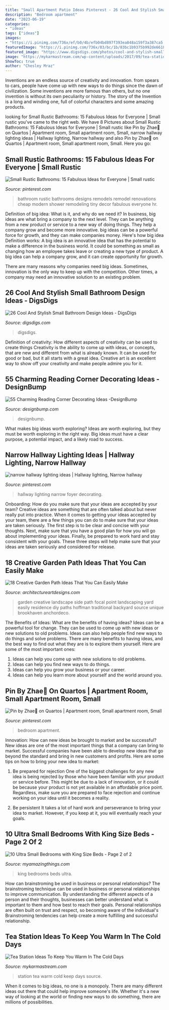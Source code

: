 ```yaml
---
title: "Small Apartment Patio Ideas Pinterest - 26 Cool And Stylish Small Bathroom Design Ideas"
description: "Bedroom apartment"
date: "2023-06-19"
categories:
- "ideas"
tags: ["ideas"]
images:
- "https://i.pinimg.com/736x/ef/b0/4b/efb04bd897f393ea848a159f3a387ca5.jpg"
featuredImage: "https://i.pinimg.com/736x/83/bc/1b/83bc1b9375b992de6618b313ea2b47eb.jpg"
featured_image: "https://www.digsdigs.com/photos/cool-and-stylish-small-bathroom-design-ideas-23-554x738.jpg"
image: "https://mykarmastream.com/wp-content/uploads/2017/09/tea-station-2.jpg"
ShowToc: true
author: "Chesley Mraz"
---
```



Inventions are an endless source of creativity and innovation. from spears to cars, people have come up with new ways to do things since the dawn of civilization. Some inventions are more famous than others, but no one invention is without its own peculiarity or history. The story of the Invention is a long and winding one, full of colorful characters and some amazing products.

	

		
looking for Small Rustic Bathrooms: 15 Fabulous Ideas for Everyone | Small rustic you've came to the right web. We have 8 Pictures about Small Rustic Bathrooms: 15 Fabulous Ideas for Everyone | Small rustic like Pin by Zhae🖤 on Quartos | Apartment room, Small apartment room, Small, narrow hallway lighting ideas | Hallway lighting, Narrow hallway and also Pin by Zhae🖤 on Quartos | Apartment room, Small apartment room, Small. Here you go:
		
    
## Small Rustic Bathrooms: 15 Fabulous Ideas For Everyone | Small Rustic

<img loading=lazy src="https://i.pinimg.com/736x/83/bc/1b/83bc1b9375b992de6618b313ea2b47eb.jpg" onerror="this.onerror=null;this.src='https://tse1.mm.bing.net/th?id=OIP.fwsxZsyNzJu4G29JkIyndwHaLH&amp;pid=15.1';" alt="Small Rustic Bathrooms: 15 Fabulous Ideas for Everyone | Small rustic">

_Source: pinterest.com_

>bathroom rustic bathrooms designs remodels remodel renovations cheap modern shower remodeling tiny decor fabulous everyone hr. 

	

Definition of big idea: What is it, and why do we need it?
In business, big ideas are what bring a company to the next level. They can be anything from a new product or service to a new way of doing things. They help a company grow and become more innovative. big ideas can be a powerful force for growth, and they can make companies money.
Here's how big idea Definition works: 
A big idea is an innovative idea that has the potential to make a difference in the business world. It could be something as small as changing how an employee takes leave or creating a new type of product. A big idea can help a company grow, and it can create opportunity for growth. 

There are many reasons why companies need big ideas. Sometimes, innovation is the only way to keep up with the competition. Other times, a company may need an innovative solution to an existing problem.

    
## 26 Cool And Stylish Small Bathroom Design Ideas - DigsDigs

<img loading=lazy src="https://www.digsdigs.com/photos/cool-and-stylish-small-bathroom-design-ideas-23-554x738.jpg" onerror="this.onerror=null;this.src='https://tse4.mm.bing.net/th?id=OIP.3InsbOgUET2l_lEo0mjpagHaJ3&amp;pid=15.1';" alt="26 Cool And Stylish Small Bathroom Design Ideas - DigsDigs">

_Source: digsdigs.com_

>digsdigs. 

	

Definition of creativity: How different aspects of creativity can be used to create things
Creativity is the ability to come up with ideas, or concepts, that are new and different from what is already known. It can be used for good or bad, but it all starts with a great idea. Creative art is an excellent way to show off your creativity and make people admire you for it.

    
## 55 Charming Reading Corner Decorating Ideas -DesignBump

<img loading=lazy src="http://cdn.designbump.com/wp-content/uploads/2015/11/reading-corner-nook16.jpg" onerror="this.onerror=null;this.src='https://tse1.mm.bing.net/th?id=OIP.YM4eHyaZisHada0sFwrXkgHaLG&amp;pid=15.1';" alt="55 Charming Reading Corner Decorating Ideas -DesignBump">

_Source: designbump.com_

>designbump. 

	

What makes big ideas worth exploring?
Ideas are worth exploring, but they must be worth exploring in the right way. Big ideas must have a clear purpose, a potential impact, and a likely road to success.

    
## Narrow Hallway Lighting Ideas | Hallway Lighting, Narrow Hallway

<img loading=lazy src="https://i.pinimg.com/736x/0e/0b/a5/0e0ba5894de520c15bb936f400644d27--narrow-hallway-lighting-narrow-hallway-ideas.jpg" onerror="this.onerror=null;this.src='https://tse4.mm.bing.net/th?id=OIP.ryOlToRHyAwSiAD8LJMNOQHaLH&amp;pid=15.1';" alt="narrow hallway lighting ideas | Hallway lighting, Narrow hallway">

_Source: pinterest.com_

>hallway lighting narrow foyer decorating. 

	

Onboarding: How do you make sure that your ideas are accepted by your team?
Creative ideas are something that are often talked about but never really put into practice. When it comes to getting your ideas accepted by your team, there are a few things you can do to make sure that your ideas are taken seriously. The first step is to be clear and concise with your thoughts. Next, make sure that you have a good plan for how you will go about implementing your ideas. Finally, be prepared to work hard and stay consistent with your goals. These three steps will help make sure that your ideas are taken seriously and considered for release.

    
## 18 Creative Garden Path Ideas That You Can Easily Make

<img loading=lazy src="https://www.architectureartdesigns.com/wp-content/uploads/2016/05/4-26.jpg" onerror="this.onerror=null;this.src='https://tse2.mm.bing.net/th?id=OIP.70jcyKyf4MNgBuGiyb4-mAHaJ4&amp;pid=15.1';" alt="18 Creative Garden Path Ideas That You Can Easily Make">

_Source: architectureartdesigns.com_

>garden creative landscape side path focal point landscaping yard easily residence diy paths hoffman traditional backyard source unique brookhaven anchordeco. 

	

The Benefits of Ideas: What are the benefits of having ideas?
Ideas can be a powerful tool for change. They can be used to come up with new ideas or new solutions to old problems. Ideas can also help people find new ways to do things and solve problems. There are many benefits to having ideas, and the best way to find out what they are is to explore them yourself. Here are some of the most important ones: 
1. Ideas can help you come up with new solutions to old problems.
2. Ideas can help you find new ways to do things.
3. Ideas can help you grow your business or your career.
4. Ideas can help you learn more about yourself and the world around you.

    
## Pin By Zhae🖤 On Quartos | Apartment Room, Small Apartment Room, Small

<img loading=lazy src="https://i.pinimg.com/736x/ef/b0/4b/efb04bd897f393ea848a159f3a387ca5.jpg" onerror="this.onerror=null;this.src='https://tse1.mm.bing.net/th?id=OIP.oSrDWljtnF21B_UGial8mQHaJ4&amp;pid=15.1';" alt="Pin by Zhae🖤 on Quartos | Apartment room, Small apartment room, Small">

_Source: pinterest.com_

>bedroom apartment. 

	

Innovation: How can new ideas be brought to market and be successful?
New ideas are one of the most important things that a company can bring to market. Successful companies have been able to develop new ideas that go beyond the standard and bring in new customers and profits. Here are some tips on how to bring your new idea to market:
1. Be prepared for rejection
One of the biggest challenges for any new idea is being rejected by those who have been familiar with your product or service before. This might be due to a lack of innovation, or it could be because your product is not yet available in an affordable price point. Regardless, make sure you are prepared to face rejection and continue working on your idea until it becomes a reality.

2. Be persistent
It takes a lot of hard work and perseverance to bring your idea to market. However, if you keep at it, you will eventually reach your goals.

    
## 10 Ultra Small Bedrooms With King Size Beds - Page 2 Of 2

<img loading=lazy src="http://myamazingthings.com/wp-content/uploads/2017/01/room10-1-683x1024.jpg" onerror="this.onerror=null;this.src='https://tse3.mm.bing.net/th?id=OIP.HhBBiv5p6FfwWwn_YyO_5QHaLG&amp;pid=15.1';" alt="10 Ultra Small Bedrooms with King Size Beds - Page 2 of 2">

_Source: myamazingthings.com_

>king bedrooms beds ultra. 

	

How can brainstroming be used in business or personal relationships?
The brainstroming technique can be used in business or personal relationships to improve communication. By understanding the different aspects of a person and their thoughts, businesses can better understand what is important to them and how best to reach their goals. Personal relationships are often built on trust and respect, so becoming aware of the individual's Brainstroming tendencies can help create a more fulfilling and successful relationship.

    
## Tea Station Ideas To Keep You Warm In The Cold Days

<img loading=lazy src="https://mykarmastream.com/wp-content/uploads/2017/09/tea-station-2.jpg" onerror="this.onerror=null;this.src='https://tse1.mm.bing.net/th?id=OIP.PhWQnlD7LACfTudt2h25yAHaLM&amp;pid=15.1';" alt="Tea Station Ideas To Keep You Warm In The Cold Days">

_Source: mykarmastream.com_

>station tea warm cold keep days source. 

	

When it comes to big ideas, no one is a monopoly. There are many different ideas out there that could help improve someone's life. Whether it's a new way of looking at the world or finding new ways to do something, there are millions of possibilities. 

